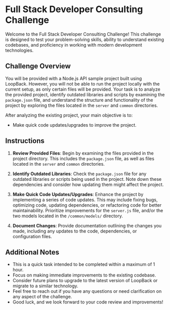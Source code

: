 # Full Stack Developer Consulting Challenge

Welcome to the Full Stack Developer Consulting Challenge! This challenge is designed to test your problem-solving skills, ability to understand existing codebases, and proficiency in working with modern development technologies.

## Challenge Overview

You will be provided with a Node.js API sample project built using LoopBack. However, you will not be able to run the project locally with the current setup, as only certain files will be provided. Your task is to analyze the provided project, identify outdated libraries and scripts by examining the `package.json` file, and understand the structure and functionality of the project by exploring the files located in the `server` and `common` directories.

After analyzing the existing project, your main objective is to:

- Make quick code updates/upgrades to improve the project.

## Instructions

1. **Review Provided Files**: Begin by examining the files provided in the project directory. This includes the `package.json` file, as well as files located in the `server` and `common` directories.

2. **Identify Outdated Libraries**: Check the `package.json` file for any outdated libraries or scripts being used in the project. Note down these dependencies and consider how updating them might affect the project.

3. **Make Quick Code Updates/Upgrades**: Enhance the project by implementing a series of code updates. This may include fixing bugs, optimizing code, updating dependencies, or refactoring code for better maintainability. Prioritize improvements for the `server.js` file, and/or the two models located in the `/common/models/` directory.

4. **Document Changes**: Provide documentation outlining the changes you made, including any updates to the code, dependencies, or configuration files.

## Additional Notes

- This is a quick task intended to be completed within a maximum of 1 hour.
- Focus on making immediate improvements to the existing codebase.
- Consider future plans to upgrade to the latest version of LoopBack or migrate to a similar technology.
- Feel free to reach out if you have any questions or need clarification on any aspect of the challenge.
- Good luck, and we look forward to your code review and improvements!
